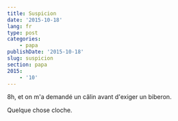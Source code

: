 ```yaml
---
title: Suspicion
date: '2015-10-18'
lang: fr
type: post
categories:
    - papa
publishDate: '2015-10-18'
slug: suspicion
section: papa
2015:
    - '10'
---
```


8h, et on m'a demandé un câlin avant d'exiger un biberon.

Quelque chose cloche.
